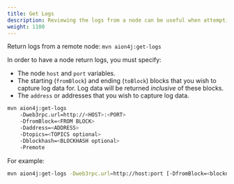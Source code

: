 ```yaml
---
title: Get Logs
description: Reviewing the logs from a node can be useful when attempting to debug issues with contracts or the node itself. Logs can also be useful at finding choke points or memory issues within your contracts.
weight: 1100
---
```


Return logs from a remote node: `mvn aion4j:get-logs`

In order to have a node return logs, you must specify:

- The node `host` and `port` variables.
- The starting (`fromBlock`) and ending (`toBlock`) blocks that you wish to capture log data for. Log data will be returned _inclusive_ of these blocks.
- The `address` or addresses that you wish to capture log data.

```bash
mvn aion4j:get-logs
    -Dweb3rpc.url=http://<HOST>:<PORT>
    -DfromBlock=<FROM BLOCK>
    -Daddress=<ADDRESS>
    -Dtopics=<TOPICS optional>
    -Dblockhash=<BLOCKHASH optional>
    -Premote
```

For example:

```bash
mvn aion4j:get-logs -Dweb3rpc.url=http://host:port [-DfromBlock=<blockno>] [-DtoBlock=<blockno>] [-Daddress=[comma separated addresses]] [-Dtopics=[comma separated topics]] [-Dblockhash=<blockhash>] -Premote
```
